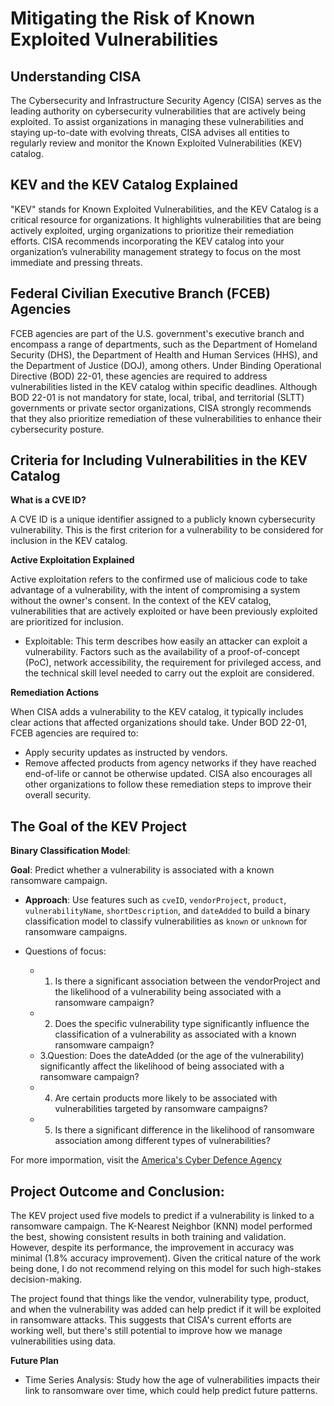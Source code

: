 # Mitigating the Risk of Known Exploited Vulnerabilities

## Understanding CISA
The Cybersecurity and Infrastructure Security Agency (CISA) serves as the leading authority on cybersecurity vulnerabilities that are actively being exploited. To assist organizations in managing these vulnerabilities and staying up-to-date with evolving threats, CISA advises all entities to regularly review and monitor the Known Exploited Vulnerabilities (KEV) catalog.

## KEV and the KEV Catalog Explained
"KEV" stands for Known Exploited Vulnerabilities, and the KEV Catalog is a critical resource for organizations. It highlights vulnerabilities that are being actively exploited, urging organizations to prioritize their remediation efforts. CISA recommends incorporating the KEV catalog into your organization’s vulnerability management strategy to focus on the most immediate and pressing threats.

## Federal Civilian Executive Branch (FCEB) Agencies
FCEB agencies are part of the U.S. government's executive branch and encompass a range of departments, such as the Department of Homeland Security (DHS), the Department of Health and Human Services (HHS), and the Department of Justice (DOJ), among others. Under Binding Operational Directive (BOD) 22-01, these agencies are required to address vulnerabilities listed in the KEV catalog within specific deadlines. Although BOD 22-01 is not mandatory for state, local, tribal, and territorial (SLTT) governments or private sector organizations, CISA strongly recommends that they also prioritize remediation of these vulnerabilities to enhance their cybersecurity posture.

## Criteria for Including Vulnerabilities in the KEV Catalog

**What is a CVE ID?**

A CVE ID is a unique identifier assigned to a publicly known cybersecurity vulnerability. This is the first criterion for a vulnerability to be considered for inclusion in the KEV catalog.

**Active Exploitation Explained**

Active exploitation refers to the confirmed use of malicious code to take advantage of a vulnerability, with the intent of compromising a system without the owner's consent. In the context of the KEV catalog, vulnerabilities that are actively exploited or have been previously exploited are prioritized for inclusion.

- Exploitable: This term describes how easily an attacker can exploit a vulnerability. Factors such as the availability of a proof-of-concept (PoC), network accessibility, the requirement for privileged access, and the technical skill level needed to carry out the exploit are considered.

**Remediation Actions**

When CISA adds a vulnerability to the KEV catalog, it typically includes clear actions that affected organizations should take. Under BOD 22-01, FCEB agencies are required to:

- Apply security updates as instructed by vendors.
- Remove affected products from agency networks if they have reached end-of-life or cannot be otherwise updated.
CISA also encourages all other organizations to follow these remediation steps to improve their overall security.

## The Goal of the KEV Project

**Binary Classification Model**:

**Goal**: Predict whether a vulnerability is associated with a known ransomware campaign.
- **Approach**: Use features such as `cveID`, `vendorProject`, `product`, `vulnerabilityName`, `shortDescription`, and `dateAdded` to build a binary classification model to classify vulnerabilities as `known` or `unknown` for ransomware campaigns.

- Questions of focus:
    - 1.  Is there a significant association between the vendorProject and the likelihood of a vulnerability being associated with a ransomware campaign?
    - 2. Does the specific vulnerability type significantly influence the classification of a vulnerability as associated with a known ransomware campaign?
    - 3.Question: Does the dateAdded (or the age of the vulnerability) significantly affect the likelihood of being associated with a ransomware campaign?
    - 4. Are certain products more likely to be associated with vulnerabilities targeted by ransomware campaigns?
    - 5. Is there a significant difference in the likelihood of ransomware association among different types of vulnerabilities?

For more impormation, visit the [America's Cyber Defence Agency](https://www.cisa.gov/known-exploited-vulnerabilities)


## Project Outcome and Conclusion:

The KEV project used five models to predict if a vulnerability is linked to a ransomware campaign. The K-Nearest Neighbor (KNN) model performed the best, showing consistent results in both training and validation. However, despite its performance, the improvement in accuracy was minimal (1.8% accuracy improvement). Given the critical nature of the work being done, I do not recommend relying on this model for such high-stakes decision-making.

The project found that things like the vendor, vulnerability type, product, and when the vulnerability was added can help predict if it will be exploited in ransomware attacks. This suggests that CISA's current efforts are working well, but there's still potential to improve how we manage vulnerabilities using data.

**Future Plan**
- Time Series Analysis: Study how the age of vulnerabilities impacts their link to ransomware over time, which could help predict future patterns.